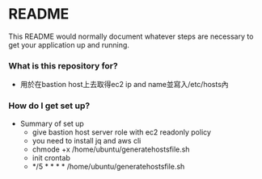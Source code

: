 # README #

This README would normally document whatever steps are necessary to get your application up and running.

### What is this repository for? ###

* 用於在bastion host上去取得ec2 ip and name並寫入/etc/hosts內

### How do I get set up? ###

* Summary of set up
    * give bastion host server role with ec2 readonly policy 
    * you need to install jq and aws cli
    * chmode +x /home/ubuntu/generatehostsfile.sh
    * init crontab
    * \*/5 * * * * /home/ubuntu/generatehostsfile.sh
